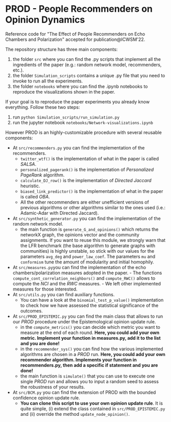 # PROD - People Recommenders on Opinion Dynamics

Reference code for "The Effect of People Recommenders on Echo Chambers and Polarization" accepted for publication@ICWSM'22.

The repository structure has three main components:

  1. the folder ```src``` where you can find the .py scripts that implement all the ingredients of the paper (e.g.: random network model, recommenders, etc.). 
  2. the folder ```Simulation_scripts``` contains a unique .py file that you need to invoke to run all the experiments.
  3. the folder ```notebooks``` where you can find the .ipynb notebooks to reproduce the visualizations shown in the paper.

If your goal is to reproduce the paper experiments you already know everything. Follow these two steps:
  1. run ```python Simulation_scripts/run_simulation.py```
  2. run the jupyter notebook ```notebooks/Network-visualizations.ipynb```


However PROD is an highly-customizable procedure with several reusable components:
  - At ```src/recommenders.py``` you can find the implementation of the recommenders.
    - ```twitter_wtf()``` is the implementation of what in the paper is called _SALSA_.
    - ```personalized_pagerank()``` is the implementation of _Personalized PageRank_ algorithm.
    - ```calculate_DJ_row()``` is the implementation of _Directed Jaccard_ heuristic.
    - ```biased_link_predictor()``` is the implementation of what in the paper is called _OBA_.
    - All the other recommenders are either unefficient versions of previous algorithms or other algorithms similar to the ones used (i.e.: Adamic-Adar with Directed Jaccard).
  - At ```src/synthetic_generator.py``` you can find the implementation of the random network model.
    -  the main function is ```generate_G_and_opinions()``` which returns the networkX graph, the opinions vector and the community assignments. If you want to reuse this module, we strongly warn that the LFR benchmark (the base algorithm to generate graphs with communities) is highly unstable, so stick with our values for the parameters ```avg_deg``` and ```power_law_coef```. The parameters ```mu``` and ```conformism``` tune the amount of modularity and initial homophily.
  -  At ```src/measures.py```you can find the implementation of the echo chambers/polarization measures adopted in the paper.
    - The functions ```compute_cont_correlation_neighbors()``` and ```compute_RWC()``` allows to compute the _NCI_ and the _RWC_ measures.
    - We left other implemented measures for those interested.
  - At ```src/utils.py``` you can find auxiliary functions.
    - You can have a look at the ```binomial_test_p_value()``` implementation to check how we have assessed the statistical significance of the outcomes.
  - At ```src/PROD_EPISTEMIC.py``` you can find the main class that allows to run our _PROD_ procedure under the Epistemological opinion update rule.
    - in the ```compute_metrics()``` you can decide which metric you want to measure at the end of each round. **Here, you could add your own metric. Implement your function in measures.py, add it to the list and you are done!**
    - in the ```recommender_sys()``` you can find how the various implemented algorithms are chosen in a _PROD_ run. **Here, you could add your own recommender algorithm. Implements your function in recommenders.py, then add a specific if statement and you are done!**
    - the main function is ```simulate()``` that you can use to execute one single _PROD_ run and allows you to input a random seed to assess the robustness of your results.
  - At ```src/BCM.py``` you can find the extension of PROD with the bounded confidence opinion update rule. 
    - **You can clone this script to use your own opinion update rule**. It is quite simple, (i) extend the class contained in ```src/PROD_EPISTEMIC.py``` and (ii) override the method ```update_node_opinion()```.



